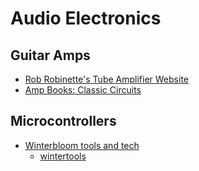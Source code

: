 # Audio Electronics

## Guitar Amps

- [Rob Robinette's Tube Amplifier Website](https://robrobinette.com/Amp_Stuff.htm)
- [Amp Books: Classic Circuits](https://www.ampbooks.com/mobile/classic-circuits/)

## Microcontrollers

- [Winterbloom tools and tech](https://blog.thea.codes/winterblooms-tech-stack/)
  - [wintertools](https://github.com/wntrblm/wintertools)
